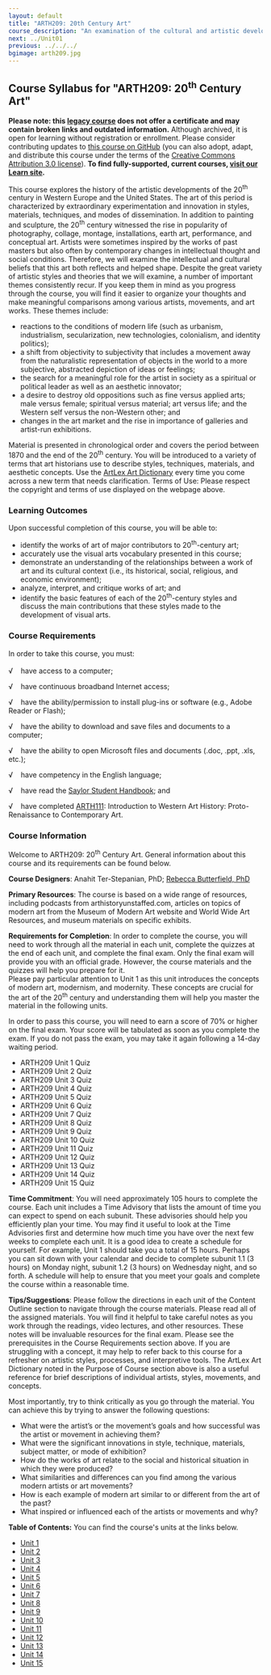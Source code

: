 ```yaml
---
layout: default
title: "ARTH209: 20th Century Art"
course_description: "An examination of the cultural and artistic developments of the twentieth century in Europe and the United States, surveying the artwork of Cubism, Fauvism, Futurism, Expressionism, Dadaism, Surrealism, Pop Art, and Op-Art, and Modern and Postmodern architecture."
next: ../Unit01
previous: ../../../
bgimage: arth209.jpg
---
```

Course Syllabus for "ARTH209: 20<sup>th</sup> Century Art"
----------------------------------------------------------

**Please note: this [legacy course](https://sayloracademy.zendesk.com/hc/en-us/articles/206089967) does not offer a certificate and may contain 
broken links and outdated information.** Although archived, it is open 
for learning without registration or enrollment. Please consider contributing 
updates to [this course on GitHub](https://github.com/saylordotorg/course_arth209) 
(you can also adopt, adapt, and distribute this course under the terms of 
the [Creative Commons Attribution 3.0 license](http://creativecommons.org/licenses/by/3.0/)). **To find fully-supported, current courses, [visit our 
Learn site](https://learn.saylor.org).**

This course explores the history of the artistic developments of the
20<sup>th</sup> century in Western Europe and the United States. The art
of this period is characterized by extraordinary experimentation and
innovation in styles, materials, techniques, and modes of dissemination.
In addition to painting and sculpture, the 20<sup>th</sup> century
witnessed the rise in popularity of photography, collage, montage,
installations, earth art, performance, and conceptual art. Artists were
sometimes inspired by the works of past masters but also often by
contemporary changes in intellectual thought and social conditions.
Therefore, we will examine the intellectual and cultural beliefs that
this art both reflects and helped shape. Despite the great variety of
artistic styles and theories that we will examine, a number of important
themes consistently recur. If you keep them in mind as you progress
through the course, you will find it easier to organize your thoughts
and make meaningful comparisons among various artists, movements, and
art works. These themes include:
-   reactions to the conditions of modern life (such as urbanism,
    industrialism, secularization, new technologies, colonialism, and
    identity politics);
-   a shift from objectivity to subjectivity that includes a movement
    away from the naturalistic representation of objects in the world to
    a more subjective, abstracted depiction of ideas or feelings;
-   the search for a meaningful role for the artist in society as a
    spiritual or political leader as well as an aesthetic innovator;
-   a desire to destroy old oppositions such as fine versus applied
    arts; male versus female; spiritual versus material; art versus
    life; and the Western self versus the non-Western other; and
-   changes in the art market and the rise in importance of galleries
    and artist-run exhibitions.

Material is presented in chronological order and covers the period
between 1870 and the end of the 20<sup>th</sup> century. You will be
introduced to a variety of terms that art historians use to describe
styles, techniques, materials, and aesthetic concepts. Use the [ArtLex
Art Dictionary](http://www.artlex.com/) every time you come across a new
term that needs clarification. Terms of Use: Please respect the
copyright and terms of use displayed on the webpage above.

### Learning Outcomes

Upon successful completion of this course, you will be able to:

-   identify the works of art of major contributors to
    20<sup>th</sup>-century art;
-   accurately use the visual arts vocabulary presented in this course;
-   demonstrate an understanding of the relationships between a work of
    art and its cultural context (i.e., its historical, social,
    religious, and economic environment);
-   analyze, interpret, and critique works of art; and
-   identify the basic features of each of the 20<sup>th</sup>-century
    styles and discuss the main contributions that these styles made to
    the development of visual arts.

### Course Requirements

In order to take this course, you must:  
    
 √    have access to a computer;  
  
 √    have continuous broadband Internet access;  
  
 √    have the ability/permission to install plug-ins or software (e.g.,
Adobe Reader or Flash);  
  
 √    have the ability to download and save files and documents to a
computer;  
  
 √    have the ability to open Microsoft files and documents (.doc,
.ppt, .xls, etc.);  
  
 √    have competency in the English language;  
  
 √    have read the [Saylor Student
Handbook](http://www.saylor.org/site/wp-content/uploads/2012/05/Saylor-StudentHandbook.pdf);
and  
  
 √    have completed [ARTH111](http://www.saylor.org/courses/arth111/):
Introduction to Western Art History: Proto-Renaissance to Contemporary
Art.

### Course Information

Welcome to ARTH209: 20<sup>th</sup> Century Art. General information
about this course and its requirements can be found below.  
  
 **Course Designers**: Anahit Ter-Stepanian, PhD; [Rebecca Butterfield,
PhD](http://www.saylor.org/faculty-a-g/#DrRebeccaButterfield)  
  
 **Primary Resources**: The course is based on a wide range of
resources, including podcasts from arthistoryunstaffed.com, articles on
topics of modern art from the Museum of Modern Art website and World
Wide Art Resources, and museum materials on specific exhibits.  
  
 **Requirements for Completion**: In order to complete the course, you
will need to work through all the material in each unit, complete the
quizzes at the end of each unit, and complete the final exam. Only the
final exam will provide you with an official grade. However, the course
materials and the quizzes will help you prepare for it.  
 Please pay particular attention to Unit 1 as this unit introduces the
concepts of modern art, modernism, and modernity. These concepts are
crucial for the art of the 20<sup>th</sup> century and understanding
them will help you master the material in the following units.  
  
 In order to pass this course, you will need to earn a score of 70% or
higher on the final exam. Your score will be tabulated as soon as you
complete the exam. If you do not pass the exam, you may take it again
following a 14-day waiting period.  

-   ARTH209 Unit 1 Quiz
-   ARTH209 Unit 2 Quiz
-   ARTH209 Unit 3 Quiz
-   ARTH209 Unit 4 Quiz
-   ARTH209 Unit 5 Quiz
-   ARTH209 Unit 6 Quiz
-   ARTH209 Unit 7 Quiz
-   ARTH209 Unit 8 Quiz
-   ARTH209 Unit 9 Quiz
-   ARTH209 Unit 10 Quiz
-   ARTH209 Unit 11 Quiz
-   ARTH209 Unit 12 Quiz
-   ARTH209 Unit 13 Quiz
-   ARTH209 Unit 14 Quiz
-   ARTH209 Unit 15 Quiz

**Time Commitment**: You will need approximately 105 hours to complete
the course. Each unit includes a Time Advisory that lists the amount of
time you can expect to spend on each subunit. These advisories should
help you efficiently plan your time. You may find it useful to look at
the Time Advisories first and determine how much time you have over the
next few weeks to complete each unit. It is a good idea to create a
schedule for yourself. For example, Unit 1 should take you a total of 15
hours. Perhaps you can sit down with your calendar and decide to
complete subunit 1.1 (3 hours) on Monday night, subunit 1.2 (3 hours) on
Wednesday night, and so forth. A schedule will help to ensure that you
meet your goals and complete the course within a reasonable time.  
  
 **Tips/Suggestions**: Please follow the directions in each unit of the
Content Outline section to navigate through the course materials. Please
read all of the assigned materials. You will find it helpful to take
careful notes as you work through the readings, video lectures, and
other resources. These notes will be invaluable resources for the final
exam. Please see the prerequisites in the Course Requirements section
above. If you are struggling with a concept, it may help to refer back
to this course for a refresher on artistic styles, processes, and
interpretive tools. The ArtLex Art Dictionary noted in the Purpose of
Course section above is also a useful reference for brief descriptions
of individual artists, styles, movements, and concepts.  
  
 Most importantly, try to think critically as you go through the
material. You can achieve this by trying to answer the following
questions:  

-   What were the artist’s or the movement’s goals and how successful
    was the artist or movement in achieving them?
-   What were the significant innovations in style, technique,
    materials, subject matter, or mode of exhibition?
-   How do the works of art relate to the social and historical
    situation in which they were produced?
-   What similarities and differences can you find among the various
    modern artists or art movements?
-   How is each example of modern art similar to or different from the
    art of the past?
-   What inspired or influenced each of the artists or movements and
    why?

**Table of Contents:** You can find the course's units at the links below.

- [Unit 1](https://legacy.saylor.org/arth209/Unit01/)
- [Unit 2](https://legacy.saylor.org/arth209/Unit02/)
- [Unit 3](https://legacy.saylor.org/arth209/Unit03/)
- [Unit 4](https://legacy.saylor.org/arth209/Unit04/)
- [Unit 5](https://legacy.saylor.org/arth209/Unit05/)
- [Unit 6](https://legacy.saylor.org/arth209/Unit06/)
- [Unit 7](https://legacy.saylor.org/arth209/Unit07/)
- [Unit 8](https://legacy.saylor.org/arth209/Unit08/)
- [Unit 9](https://legacy.saylor.org/arth209/Unit09/)
- [Unit 10](https://legacy.saylor.org/arth209/Unit10/)
- [Unit 11](https://legacy.saylor.org/arth209/Unit11/)
- [Unit 12](https://legacy.saylor.org/arth209/Unit12/)
- [Unit 13](https://legacy.saylor.org/arth209/Unit13/)
- [Unit 14](https://legacy.saylor.org/arth209/Unit14/)
- [Unit 15](https://legacy.saylor.org/arth209/Unit15/)
